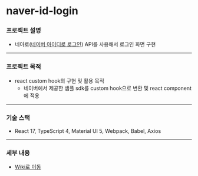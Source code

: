 # naver-id-login
### 프로젝트 설명
- 네아로([네이버 아이디로 로그인](https://developers.naver.com/docs/login/overview/overview.md)) API를 사용해서 로그인 화면 구현
---
### 프로젝트 목적
- react custom hook의 구현 및 활용 목적
   - 네이버에서 제공한 샘플 sdk를 custom hook으로 변환 및 react component에 적용
---
### 기술 스택
- React 17, TypeScript 4, Material UI 5, Webpack, Babel, Axios
---
### 세부 내용
- [Wiki로 이동](https://github.com/kjsu/naver-id-login/wiki/%EC%84%B8%EB%B6%80-%EB%82%B4%EC%9A%A9)
